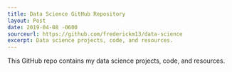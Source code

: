 ```yaml
---
title: Data Science GitHub Repository
layout: Post
date: 2019-04-08 -0600
sourceurl: https://github.com/frederickm13/data-science
excerpt: Data science projects, code, and resources.
---
```


This GitHub repo contains my data science projects, code, and resources.